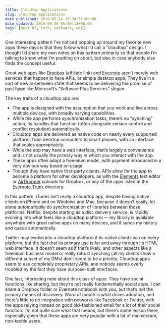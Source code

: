 ```yaml
---
title: Cloudtop Applications
slug: cloudtop_applications
date_published: 2010-09-14 16:54:31+00:00
date_updated: 2019-09-25 05:50:14+00:00
tags: [Best Of, tech, software, web]
---
```

One interesting pattern I’ve noticed popping up around my favorite new apps these days is that they follow what I’d call a “cloudtop” design. I thought I’d share my own notes on this pattern primarily so that people I’m talking to know what I’m prattling on about, but also in case anybody else finds the concept useful.

Great web apps like [Dropbox](http://db.tt/PO0zPu) (affiliate link) and [Evernote](http://evernote.com/) aren’t merely web services that happen to have APIs, or simple desktop apps; They live in a sort of new in-between state that seems to be delivering the promise of past hype like Microsoft’s “Software Plus Services” slogan.

The key traits of a cloudtop app are:

- The app is designed with the assumption that you work and live across multiple devices, with broadly varying capabilities.
- While the app performs synchronization tasks, there’s no “synching” action, its handles that function (often alongside version control and conflict resolution) automatically.
- Cloudtop apps are delivered as native code on nearly every supported platform, from desktop computers to smart phones, with an interface that scales appropriately.
- While the app may have a web interface, that’s largely a convenience and is not usually the primary way in which you interact with the app.
- These apps often adopt a freemium model, with payment introduced in a very obvious way based on usage.
- Though they have native first-party clients, APIs allow for the app to become a platform for other developers, as with the [Elements](http://www.secondgearsoftware.com/elements/) text editor or [AirDropper](https://www.airdropper.com/) uploads for Dropbox, or any of the apps listed in the [Evernote Trunk](http://www.evernote.com/about/trunk/) directory.

In this pattern, iTunes isn’t really a cloudtop app, despite having native clients on iPhone and on Windows and Mac, because it doesn’t easily, let alone *automatically* do synchronization of libraries between those platforms. Netflix, despite starting as a disc delivery service, is rapidly evolving into what feels like a cloudtop platform — my library is available anywhere with great native apps on many devices, and it syncs my history and queue automatically.

Twitter may evolve into a cloudtop platform if its native clients win on every platform, but the fact that its primary use is far and away through its HTML web interface, it doesn’t seem as if that’s likely, and other aspects like a freemium business model or really robust synching (all my clients show a different subset of my DMs) don’t seem to be a priority. Cloudtop apps seem to use completely proprietary APIs, and nobody seems overly troubled by the fact they have purpose-built interfaces.

One last, interesting note about this class of apps: They have social functions like sharing, but they’re not really fundamentally social apps. I can share a Dropbox folder or Evernote notebook with you, but that’s not the primary means of discovery. Word of mouth is what drives adoption, and there’s little to no integration with networks like Facebook or Twitter, with the apps relying instead on good old-fashioned email for a lot of their social function. I’m not quite sure what that means, but there’s some lesson there, especially given that these apps are very popular with a lot of mainstream, non-techie users.
